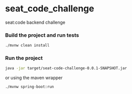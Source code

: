 # seat_code_challenge

seat:code backend challenge

### Build the project and run tests

```bash
./mvnw clean install
```

### Run the project

```bash
java -jar target/seat-code-challenge-0.0.1-SNAPSHOT.jar
```

or using the maven wrapper

```bash
./mvnw spring-boot:run 
```

